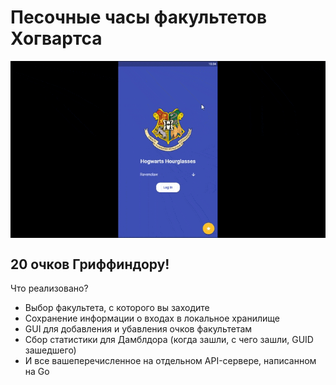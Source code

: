 # Песочные часы факультетов Хогвартса
<img src="/helpers/app.gif" align="center"/>
<br>
<h2>20 очков Гриффиндору!</h2>
<p>Что реализовано?</p>
<ul>
 <li>Выбор факультета, с которого вы заходите</li>
 <li>Сохранение информации о входах в локальное хранилище</li>
 <li>GUI для добавления и убавления очков факультетам</li>
 <li>Сбор статистики для Дамблдора (когда зашли, с чего зашли, GUID зашедшего)</li>
 <li>И все вашеперечисленное на отдельном API-сервере, написанном на Go</li>
</ul>
